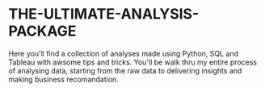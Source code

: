 # THE-ULTIMATE-ANALYSIS-PACKAGE

Here you'll find a collection of analyses made using Python, SQL and Tableau with awsome tips and tricks. You'll be walk thru my entire process of analysing data, starting from the raw data to delivering insights and making business recomandation.
